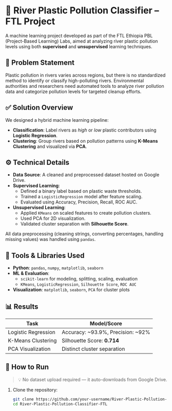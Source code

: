 # 🌊 River Plastic Pollution Classifier – FTL Project

A machine learning project developed as part of the FTL Ethiopia PBL (Project-Based Learning) Labs, aimed at analyzing river plastic pollution levels using both **supervised** and **unsupervised** learning techniques.

## 📌 Problem Statement

Plastic pollution in rivers varies across regions, but there is no standardized method to identify or classify high-polluting rivers. Environmental authorities and researchers need automated tools to analyze river pollution data and categorize pollution levels for targeted cleanup efforts.


## ✅ Solution Overview

We designed a hybrid machine learning pipeline:
- **Classification**: Label rivers as *high* or *low* plastic contributors using **Logistic Regression**.
- **Clustering**: Group rivers based on pollution patterns using **K-Means Clustering** and visualized via **PCA**.


## ⚙️ Technical Details

- **Data Source**: A cleaned and preprocessed dataset hosted on Google Drive.
- **Supervised Learning**:
  - Defined a binary label based on plastic waste thresholds.
  - Trained a `LogisticRegression` model after feature scaling.
  - Evaluated using Accuracy, Precision, Recall, ROC AUC.
- **Unsupervised Learning**:
  - Applied `KMeans` on scaled features to create pollution clusters.
  - Used PCA for 2D visualization.
  - Validated cluster separation with **Silhouette Score**.

All data preprocessing (cleaning strings, converting percentages, handling missing values) was handled using `pandas`.



## 🧰 Tools & Libraries Used

- **Python**: `pandas`, `numpy`, `matplotlib`, `seaborn`
- **ML & Evaluation**:
  - `scikit-learn` for modeling, splitting, scaling, evaluation
  - `KMeans`, `LogisticRegression`, `Silhouette Score`, `ROC AUC`
- **Visualization**: `matplotlib`, `seaborn`, `PCA` for cluster plots


## 📊 Results

| Task                     | Model/Score                      |
|--------------------------|----------------------------------|
| Logistic Regression      | Accuracy: ~93.9%, Precision: ~92% |
| K-Means Clustering       | Silhouette Score: **0.714**      |
| PCA Visualization        | Distinct cluster separation      |


## 🧪 How to Run

> 💡 No dataset upload required — it auto-downloads from Google Drive.

1. Clone the repository:
   ```bash
   git clone https://github.com/your-username/River-Plastic-Pollution-Classifier-FTL.git
   cd River-Plastic-Pollution-Classifier-FTL
